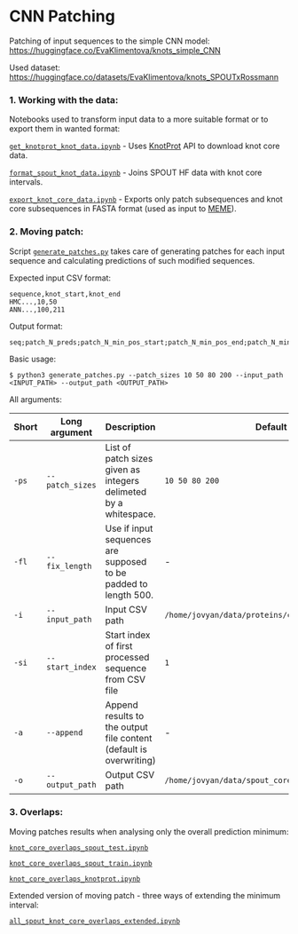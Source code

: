# CNN Patching

Patching of input sequences to the simple CNN model: https://huggingface.co/EvaKlimentova/knots_simple_CNN

Used dataset: https://huggingface.co/datasets/EvaKlimentova/knots_SPOUTxRossmann

### 1. Working with the data:

Notebooks used to transform input data to a more suitable format or to export them in wanted format:

[`get_knotprot_knot_data.ipynb`](./get_knotprot_knot_data.ipynb) - Uses [KnotProt](https://knotprot.cent.uw.edu.pl/) API to download knot core data.

[`format_spout_knot_data.ipynb`](./format_spout_knot_data.ipynb) - Joins SPOUT HF data with knot core intervals.

[`export_knot_core_data.ipynb`](./export_knot_core_data.ipynb) - Exports only patch subsequences and knot core subsequences in FASTA format (used as input to [MEME](https://meme-suite.org/meme/tools/meme)).

### 2. Moving patch:

Script [`generate_patches.py`](./generate_patches.py) takes care of generating patches for each input sequence and calculating predictions of such 
modified sequences. 

Expected input CSV format:

```
sequence,knot_start,knot_end
HMC...,10,50
ANN...,100,211
```

Output format: 

```
seq;patch_N_preds;patch_N_min_pos_start;patch_N_min_pos_end;patch_N_min_pred;real_start;real_end
```

Basic usage: 
```
$ python3 generate_patches.py --patch_sizes 10 50 80 200 --input_path <INPUT_PATH> --output_path <OUTPUT_PATH>
```


All arguments:

| Short | Long argument | Description | Default |
|-|-|-|-|
|`-ps`|`--patch_sizes`|List of patch sizes given as integers delimeted by a whitespace.|`10 50 80 200`|
|`-fl`|`--fix_length`|Use if input sequences are supposed to be padded to length 500.|-|
|`-i`|`--input_path`|Input CSV path|`/home/jovyan/data/proteins/cores_spout_test.csv`|
|`-si`|`--start_index`|Start index of first processed sequence from CSV file|`1`|
|`-a`|`--append`|Append results to the output file content (default is overwriting)|-|
|`-o`|`--output_path`|Output CSV path|`/home/jovyan/data/spout_cores_test_overlaps.csv`|

### 3. Overlaps:

Moving patches results when analysing only the overall prediction minimum:

[`knot_core_overlaps_spout_test.ipynb`](./knot_core_overlaps_spout_test.ipynb)

[`knot_core_overlaps_spout_train.ipynb`](./knot_core_overlaps_spout_train.ipynb)

[`knot_core_overlaps_knotprot.ipynb`](./knot_core_overlaps_knotprot.ipynb)

Extended version of moving patch - three ways of extending the minimum interval:

[`all_spout_knot_core_overlaps_extended.ipynb`](./all_spout_knot_core_overlaps_extended.ipynb)